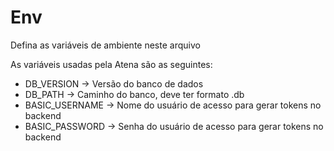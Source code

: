 # Env

Defina as variáveis de ambiente neste arquivo

As variáveis usadas pela Atena são as seguintes:

 - DB_VERSION -> Versão do banco de dados
 - DB_PATH -> Caminho do banco, deve ter formato .db
 - BASIC_USERNAME -> Nome do usuário de acesso para gerar tokens no backend
 - BASIC_PASSWORD -> Senha do usuário de acesso para gerar tokens no backend
